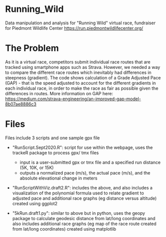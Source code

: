 # Running_Wild
Data manipulation and analysis for "Running Wild" virtual race, fundraiser for Piedmont Wildlife Center
https://run.piedmontwildlifecenter.org/

# The Problem
As it is a virtual race, competitors submit individual race routes that are tracked using smartphone apps such as Strava. However, we needed a way to compare the different race routes which inevitably had differences in steepness (gradient). The code shows calculation of a Grade Adjusted Pace (GAP) - that is the speed adjusted to account for the different gradients in each individual race, in order to make the race as fair as possible given the differences in routes. 
More information on GAP here: https://medium.com/strava-engineering/an-improved-gap-model-8b07ae8886c3   

# Files
Files include 3 scripts and one sample gpx file
- "RunScript.Sept2020.R": script for use within the webpage, uses the trackeR package to process gpx/ tmx files
  - input is a user-submitted gpx or tmx file and a specified run distance (5K, 10K, or 15K) 
  - outputs a normalized pace (m/s), the actual pace (m/s), and the absolute elevational change in meters

- "RunScriptWithViz.draft2.R": includes the above, and also includes a visualization of the polynomial formula used to relate gradient to adjusted pace and additional race graphs (eg distance versus altitude) created using ggplot2

- "5kRun.draft1.py": similar to above but in python, uses the geopy package to calculate geodesic distance from lat/long coordinates and also includes additional race graphs (eg map of the race route created from lat/long coordinates) created using matplotlib
